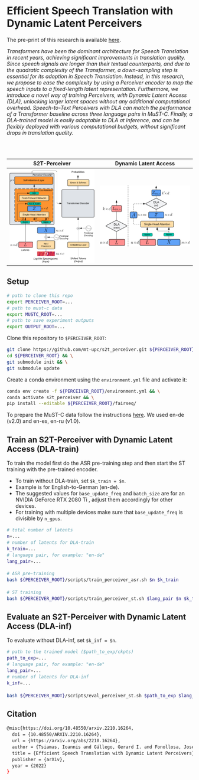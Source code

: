 # Efficient Speech Translation with Dynamic Latent Perceivers

The pre-print of this research is available [here](https://arxiv.org/abs/2210.16264).

<em>
Transformers have been the dominant architecture for Speech Translation in recent years, achieving significant improvements in translation quality. Since speech signals are longer than their textual counterparts, and due to the quadratic complexity of the Transformer, a down-sampling step is essential for its adoption in Speech Translation. Instead, in this research, we propose to ease the complexity by using a Perceiver encoder to map the speech inputs to a fixed-length latent representation. Furthermore, we introduce a novel way of training Perceivers, with Dynamic Latent Access (DLA), unlocking larger latent spaces without any additional computational overhead. Speech-to-Text Perceivers with DLA can match the performance of a Transformer baseline across three language pairs in MuST-C. Finally, a DLA-trained model is easily adaptable to DLA at inference, and can be flexibly deployed with various computational budgets, without significant drops in translation quality.
</em>

<br/><br/>

S2T-Perceiver |  Dynamic Latent Access
:-------------------------:|:-------------------------:
![](figures/s2t-perceiver.png)  |  ![](figures/dla.png)

## Setup

```bash
# path to clone this repo
export PERCEIVER_ROOT=...
# path to must-c data
export MUSTC_ROOT=...
# path to save experiment outputs
export OUTPUT_ROOT=...
```

Clone this repository to `$PERCEIVER_ROOT`:

```bash
git clone https://github.com/mt-upc/s2t_perceiver.git ${PERCEIVER_ROOT} && \
cd ${PERCEIVER_ROOT} && \
git submodule init && \
git submodule update
```

Create a conda environment using the `environment.yml` file and activate it:

```bash
conda env create -f ${PERCEIVER_ROOT}/environment.yml && \
conda activate s2t_perceiver && \
pip install --editable ${PERCEIVER_ROOT}/fairseq/
```

To prepare the MuST-C data follow the instructions [here](https://github.com/facebookresearch/fairseq/blob/main/examples/speech_to_text/docs/mustc_example.md#data-preparation). We used en-de (v2.0) and en-es, en-ru (v1.0).

## Train an S2T-Perceiver with Dynamic Latent Access (DLA-train)

To train the model first do the ASR pre-training step and then start the ST training with the pre-trained encoder.

- To train without DLA-train, set `$k_train = $n`.
- Example is for English-to-German (en-de).
- The suggested values for `base_update_freq` and `batch_size` are for an NVIDIA GeForce RTX 2080 Ti
, adjust them accordingly for other devices.
- For training with multiple devices make sure that `base_update_freq` is divisible by `n_gpus`.

```bash
# total number of latents
n=...
# number of latents for DLA-train
k_train=...
# language pair, for example: "en-de"
lang_pair=...

# ASR pre-training
bash ${PERCEIVER_ROOT}/scripts/train_perceiver_asr.sh $n $k_train

# ST training
bash ${PERCEIVER_ROOT}/scripts/train_perceiver_st.sh $lang_pair $n $k_train
```

## Evaluate an S2T-Perceiver with Dynamic Latent Access (DLA-inf)

To evaluate without DLA-inf, set `$k_inf = $n`.

```bash
# path to the trained model ($path_to_exp/ckpts)
path_to_exp=...
# language pair, for example: "en-de"
lang_pair=...
# number of latents for DLA-inf
k_inf=...

bash ${PERCEIVER_ROOT}/scripts/eval_perceiver_st.sh $path_to_exp $lang_pair $k_inf
```

## Citation

```bash
@misc{https://doi.org/10.48550/arxiv.2210.16264,
  doi = {10.48550/ARXIV.2210.16264},
  url = {https://arxiv.org/abs/2210.16264},
  author = {Tsiamas, Ioannis and Gállego, Gerard I. and Fonollosa, José A. R. and Costa-jussá, Marta R.},
  title = {Efficient Speech Translation with Dynamic Latent Perceivers},
  publisher = {arXiv},
  year = {2022}
}
```
